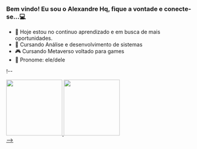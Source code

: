 ### Bem vindo! Eu sou o Alexandre Hq, fique a vontade e conecte-se...💻

- 🔭 Hoje estou no continuo aprendizado e em busca de mais oportunidades.
- 🤖 Cursando Análise e desenvolvimento de sistemas
- 🎮 Cursando Metaverso voltado para games
- 📖 Pronome: ele/dele

 !--
<div>
  <a href="https://github.com/AlexandreHQ10">
  <img height="150em" src="https://github-readme-stats.vercel.app/api?username=AlexandreHQ10&show_icons=true&theme=merko&include_all_commits=true&count_private=true"/>
  <img height="150em" src="https://github-readme-stats.vercel.app/api/top-langs/?username=AlexandreHQ10&layout=compact&langs_count=168&theme=tokyonight"/>
</div>
-->
